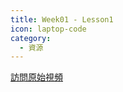 ```yaml
---
title: Week01 - Lesson1
icon: laptop-code
category:
  - 資源
---
```


<VidStack
    src="youtube/KzkKkEETgtQ"
    title="粵拼教學【第1課】"
/>

[訪問原始視頻](https://youtu.be/KzkKkEETgtQ?si=hbRBdmROWPSlXZcI)